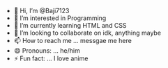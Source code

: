 - 👋 Hi, I’m @Baji7123
- 👀 I’m interested in Programming
- 🌱 I’m currently learning HTML and CSS
- 💞️ I’m looking to collaborate on idk, anything maybe
- 📫 How to reach me ... messgae me here
- 😄 Pronouns: ... he/him 
- ⚡ Fun fact: ... I love anime

<!---
Baji7123/Baji7123 is a ✨ special ✨ repository because its `README.md` (this file) appears on your GitHub profile.
You can click the Preview link to take a look at your changes.
--->
